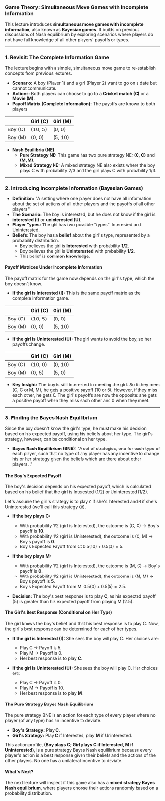### Game Theory: Simultaneous Move Games with Incomplete Information

This lecture introduces **simultaneous move games with incomplete information**, also known as **Bayesian games**. It builds on previous discussions of Nash equilibrium by exploring scenarios where players do not have full knowledge of all other players' payoffs or types.

---

### 1. Revisit: The Complete Information Game

The lecture begins with a simple, simultaneous move game to re-establish concepts from previous lectures.

* **Scenario:** A boy (Player 1) and a girl (Player 2) want to go on a date but cannot communicate.
* **Actions:** Both players can choose to go to a **Cricket match (C)** or a **Movie (M)**.
* **Payoff Matrix (Complete Information):** The payoffs are known to both players.

| | Girl (C) | Girl (M) |
|---|---|---|
| Boy (C) | (10, 5) | (0, 0) |
| Boy (M) | (0, 0) | (5, 10) |

* **Nash Equilibria (NE):**
    * **Pure Strategy NE:** This game has two pure strategy NE: **(C, C)** and **(M, M)**.
    * **Mixed Strategy NE:** A mixed strategy NE also exists where the boy plays C with probability 2/3 and the girl plays C with probability 1/3.

---

### 2. Introducing Incomplete Information (Bayesian Games)

* **Definition:** "A setting where one player does not have all information about the set of actions of all other players and the payoffs of all other players."
* **The Scenario:** The boy is interested, but he does not know if the girl is **interested (I)** or **uninterested (U)**.
* **Player Types:** The girl has two possible "types": Interested and Uninterested.
* **Beliefs:** The boy has a **belief** about the girl's type, represented by a probability distribution.
    * Boy believes the girl is **Interested** with probability **1/2**.
    * Boy believes the girl is **Uninterested** with probability **1/2**.
    * This belief is **common knowledge**.

#### Payoff Matrices Under Incomplete Information

The payoff matrix for the game now depends on the girl's type, which the boy doesn't know.

* **If the girl is Interested (I):** This is the same payoff matrix as the complete information game.

| | Girl (C) | Girl (M) |
|---|---|---|
| Boy (C) | (10, 5) | (0, 0) |
| Boy (M) | (0, 0) | (5, 10) |

* **If the girl is Uninterested (U):** The girl wants to avoid the boy, so her payoffs change.

| | Girl (C) | Girl (M) |
|---|---|---|
| Boy (C) | (10, 0) | (0, 10) |
| Boy (M) | (0, 5) | (5, 0) |

* **Key Insight:** The boy is still interested in meeting the girl. So if they meet (C, C or M, M), he gets a positive payoff (10 or 5). However, if they miss each other, he gets 0. The girl's payoffs are now the opposite: she gets a positive payoff when they miss each other and 0 when they meet.

---

### 3. Finding the Bayes Nash Equilibrium

Since the boy doesn't know the girl's type, he must make his decision based on his expected payoff, using his beliefs about her type. The girl's strategy, however, can be conditional on her type.

* **Bayes Nash Equilibrium (BNE):** "A set of strategies, one for each type of each player, such that no type of any player has any incentive to change his or her strategy given the beliefs which are there about other players..."

#### The Boy's Expected Payoff

The boy's decision depends on his expected payoff, which is calculated based on his belief that the girl is Interested (1/2) or Uninterested (1/2).

Let's assume the girl's strategy is to play `C` if she's Interested and `M` if she's Uninterested (we'll call this strategy `CM`).

* **If the boy plays C:**
    * With probability 1/2 (girl is Interested), the outcome is (C, C) -> Boy's payoff is **10**.
    * With probability 1/2 (girl is Uninterested), the outcome is (C, M) -> Boy's payoff is **0**.
    * Boy's Expected Payoff from C: $0.5(10) + 0.5(0) = 5$.

* **If the boy plays M:**
    * With probability 1/2 (girl is Interested), the outcome is (M, C) -> Boy's payoff is **0**.
    * With probability 1/2 (girl is Uninterested), the outcome is (M, M) -> Boy's payoff is **5**.
    * Boy's Expected Payoff from M: $0.5(0) + 0.5(5) = 2.5$.

* **Decision:** The boy's best response is to play **C**, as his expected payoff (5) is greater than his expected payoff from playing M (2.5).

#### The Girl's Best Response (Conditional on Her Type)

The girl knows the boy's belief and that his best response is to play C. Now, the girl's best response can be determined for each of her types.

* **If the girl is Interested (I):** She sees the boy will play C. Her choices are:
    * Play C -> Payoff is 5.
    * Play M -> Payoff is 0.
    * Her best response is to play **C**.

* **If the girl is Uninterested (U):** She sees the boy will play C. Her choices are:
    * Play C -> Payoff is 0.
    * Play M -> Payoff is 10.
    * Her best response is to play **M**.

#### The Pure Strategy Bayes Nash Equilibrium

The pure strategy BNE is an action for each type of every player where no player (of any type) has an incentive to deviate.

* **Boy's Strategy:** Play **C**.
* **Girl's Strategy:** Play **C** if Interested, play **M** if Uninterested.

This action profile, **(Boy plays C; Girl plays C if Interested, M if Uninterested)**, is a pure strategy Bayes Nash equilibrium because every player's action is a best response given their beliefs and the actions of the other players. No one has a unilateral incentive to deviate.

#### What's Next?

The next lecture will inspect if this game also has a **mixed strategy Bayes Nash equilibrium**, where players choose their actions randomly based on a probability distribution.